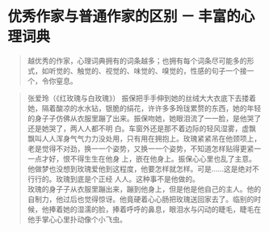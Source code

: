 # 优秀作家与普通作家的区别 － 丰富的心理词典

> 越优秀的作家，心理词典拥有的词条越多；也拥有每个词条尽可能多的形式，如听觉的、触觉的、视觉的、味觉的、嗅觉的，性感的句子一个接一个，令你窒息。

> 张爱玲（《红玫瑰与白玫瑰》）
振保把⼿手伸到她的丝绒⼤大衣底下去搂着她，隔着酸凉的⽔水钻，银脆的绢花，许许多多玲珑累赘的东西，她的年轻的身⼦子仿佛从衣服里蹦了出来。振保吻她，她眼泪流了⼀一脸，是他哭了还是她哭了，两⼈人都不明
白。车窗外还是那不着边际的轻风湿雾，虚飘飘叫⼈人浑身⽓气⼒力没处用，只有用在拥抱上。玫瑰紧紧吊在他颈项上，老是觉得不对劲，换⼀一个姿势，又换⼀一个姿势，不知道怎样贴得更紧⼀一点才好，恨不得⽣生在他身
上，嵌在他身上。振保⼼心里也乱了主意。他做梦也没想到玫瑰爱他到这程度，他要怎样就怎样。可是……这是绝对不⾏行的。玫瑰到底是个正经
⼈人。这种事不是他做的。  
玫瑰的身⼦子从衣服里蹦出来，蹦到他身上，但是他是他自⼰的主人。他的自制力，他过后也觉得惊讶。他竟硬着⼼心肠把玫瑰送回家去了。临别的时候，他捧着她的湿濡的脸，捧着呼呼的鼻息，眼泪⽔与闪动的睫毛，睫⽑在他⼿掌⼼心里扑动像个小飞虫。
